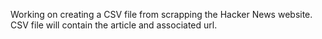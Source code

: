 Working on creating a CSV file from scrapping the Hacker News website.
CSV file will contain the article and associated url.
